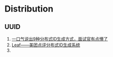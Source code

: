 # Distribution

## UUID
1. [一口气说出9种分布式ID生成方式，面试官有点懵了](https://zhuanlan.zhihu.com/p/107939861)
2. [Leaf——美团点评分布式ID生成系统](https://tech.meituan.com/2017/04/21/mt-leaf.html)
3. 
